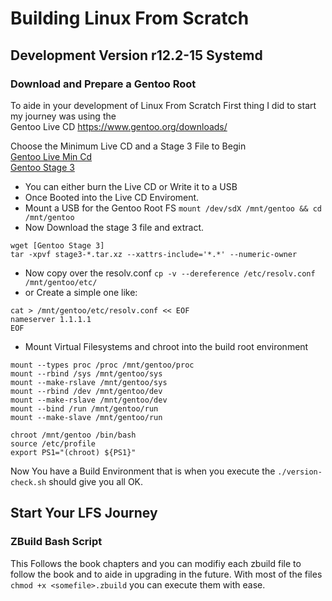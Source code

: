 # Building Linux From Scratch
## Development Version r12.2-15 Systemd
### Download and Prepare a Gentoo Root
To aide in your development of Linux From Scratch 
First thing I did to start my journey was using the <br>
Gentoo Live CD https://www.gentoo.org/downloads/<br>

Choose the Minimum Live CD and a Stage 3 File to Begin<br>
[Gentoo Live Min Cd](https://www.dropbox.com/scl/fi/w7x1sq6ebuhxuyynrrrh2/install-amd64-minimal-20241013T160327Z.iso?rlkey=o56xmeefkfwpszl3qmkehwmwq&st=r6md781c&dl=0)
<br>
[Gentoo Stage 3](https://www.dropbox.com/scl/fi/obtam8x7jv8hconcpixbu/stage3-amd64-systemd-20241013T160327Z.tar.xz?rlkey=f8g92ok3n39iwoliqzjzgpydz&st=c8a28wc5&dl=0)
<br>
* You can either burn the Live CD or Write it to a USB
* Once Booted into the Live CD Enviroment.
* Mount a USB for the Gentoo Root FS `mount /dev/sdX /mnt/gentoo && cd /mnt/gentoo`
* Now Download the stage 3 file and extract.
```
wget [Gentoo Stage 3]
tar -xpvf stage3-*.tar.xz --xattrs-include='*.*' --numeric-owner
```
* Now copy over the resolv.conf
   ` cp -v --dereference /etc/resolv.conf /mnt/gentoo/etc/ `
* or Create a simple one like:
```
cat > /mnt/gentoo/etc/resolv.conf << EOF
nameserver 1.1.1.1
EOF
```
* Mount Virtual Filesystems and chroot into the build root environment
```
mount --types proc /proc /mnt/gentoo/proc
mount --rbind /sys /mnt/gentoo/sys
mount --make-rslave /mnt/gentoo/sys
mount --rbind /dev /mnt/gentoo/dev
mount --make-rslave /mnt/gentoo/dev
mount --bind /run /mnt/gentoo/run
mount --make-slave /mnt/gentoo/run

chroot /mnt/gentoo /bin/bash
source /etc/profile
export PS1="(chroot) ${PS1}"
```
Now You have a Build Environment that is when you execute the `./version-check.sh` should give you all OK.
## Start Your LFS Journey
### ZBuild Bash Script
This Follows the book chapters and you can modifiy each zbuild file to follow the book and to aide in upgrading in the future.
With most of the files `chmod +x <somefile>.zbuild` you can execute them with ease.
